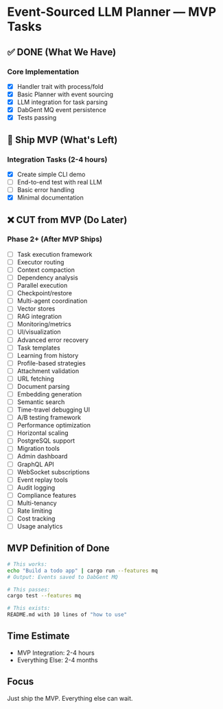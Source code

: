 # Event-Sourced LLM Planner — MVP Tasks

## ✅ DONE (What We Have)

### Core Implementation
- [x] Handler trait with process/fold
- [x] Basic Planner with event sourcing
- [x] LLM integration for task parsing
- [x] DabGent MQ event persistence
- [x] Tests passing

## 🚀 Ship MVP (What's Left)

### Integration Tasks (2-4 hours)
- [x] Create simple CLI demo
- [ ] End-to-end test with real LLM
- [ ] Basic error handling
- [x] Minimal documentation

## ❌ CUT from MVP (Do Later)

### Phase 2+ (After MVP Ships)
- [ ] Task execution framework
- [ ] Executor routing
- [ ] Context compaction
- [ ] Dependency analysis
- [ ] Parallel execution
- [ ] Checkpoint/restore
- [ ] Multi-agent coordination
- [ ] Vector stores
- [ ] RAG integration
- [ ] Monitoring/metrics
- [ ] UI/visualization
- [ ] Advanced error recovery
- [ ] Task templates
- [ ] Learning from history
- [ ] Profile-based strategies
- [ ] Attachment validation
- [ ] URL fetching
- [ ] Document parsing
- [ ] Embedding generation
- [ ] Semantic search
- [ ] Time-travel debugging UI
- [ ] A/B testing framework
- [ ] Performance optimization
- [ ] Horizontal scaling
- [ ] PostgreSQL support
- [ ] Migration tools
- [ ] Admin dashboard
- [ ] GraphQL API
- [ ] WebSocket subscriptions
- [ ] Event replay tools
- [ ] Audit logging
- [ ] Compliance features
- [ ] Multi-tenancy
- [ ] Rate limiting
- [ ] Cost tracking
- [ ] Usage analytics

## MVP Definition of Done

```bash
# This works:
echo "Build a todo app" | cargo run --features mq
# Output: Events saved to DabGent MQ

# This passes:
cargo test --features mq

# This exists:
README.md with 10 lines of "how to use"
```

## Time Estimate

- MVP Integration: 2-4 hours
- Everything Else: 2-4 months

## Focus

Just ship the MVP. Everything else can wait.
